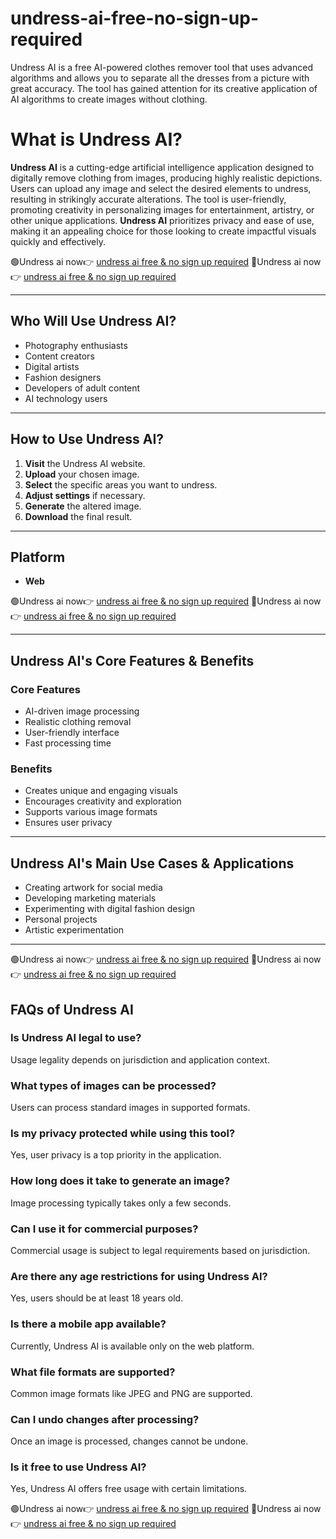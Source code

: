 # undress-ai-free-no-sign-up-required
Undress AI is a free AI-powered clothes remover tool that uses advanced algorithms and allows you to separate all the dresses from a picture with great accuracy. The tool has gained attention for its creative application of AI algorithms to create images without clothing.


# What is Undress AI?

**Undress AI** is a cutting-edge artificial intelligence application designed to digitally remove clothing from images, producing highly realistic depictions. Users can upload any image and select the desired elements to undress, resulting in strikingly accurate alterations. The tool is user-friendly, promoting creativity in personalizing images for entertainment, artistry, or other unique applications. **Undress AI** prioritizes privacy and ease of use, making it an appealing choice for those looking to create impactful visuals quickly and effectively.

🟢Undress ai now👉 [undress ai free & no sign up required](https://aihunter.app)
🔴Undress ai now👉 [undress ai free & no sign up required](https://aihunter.app)

---

## Who Will Use Undress AI?

- Photography enthusiasts  
- Content creators  
- Digital artists  
- Fashion designers  
- Developers of adult content  
- AI technology users  

---

## How to Use Undress AI?

1. **Visit** the Undress AI website.  
2. **Upload** your chosen image.  
3. **Select** the specific areas you want to undress.  
4. **Adjust settings** if necessary.  
5. **Generate** the altered image.  
6. **Download** the final result.  

---

## Platform

- **Web**  

🟢Undress ai now👉 [undress ai free & no sign up required](https://aihunter.app)
🔴Undress ai now👉 [undress ai free & no sign up required](https://aihunter.app)

---

## Undress AI's Core Features & Benefits

### Core Features  
- AI-driven image processing  
- Realistic clothing removal  
- User-friendly interface  
- Fast processing time  

### Benefits  
- Creates unique and engaging visuals  
- Encourages creativity and exploration  
- Supports various image formats  
- Ensures user privacy  

---

## Undress AI's Main Use Cases & Applications

- Creating artwork for social media  
- Developing marketing materials  
- Experimenting with digital fashion design  
- Personal projects  
- Artistic experimentation  

---

🟢Undress ai now👉 [undress ai free & no sign up required](https://aihunter.app)
🔴Undress ai now👉 [undress ai free & no sign up required](https://aihunter.app)


## FAQs of Undress AI

### Is Undress AI legal to use?  
Usage legality depends on jurisdiction and application context.

### What types of images can be processed?  
Users can process standard images in supported formats.  

### Is my privacy protected while using this tool?  
Yes, user privacy is a top priority in the application.  

### How long does it take to generate an image?  
Image processing typically takes only a few seconds.  

### Can I use it for commercial purposes?  
Commercial usage is subject to legal requirements based on jurisdiction.  

### Are there any age restrictions for using Undress AI?  
Yes, users should be at least 18 years old.  

### Is there a mobile app available?  
Currently, Undress AI is available only on the web platform.  

### What file formats are supported?  
Common image formats like JPEG and PNG are supported.  

### Can I undo changes after processing?  
Once an image is processed, changes cannot be undone.  

### Is it free to use Undress AI?  
Yes, Undress AI offers free usage with certain limitations.  

🟢Undress ai now👉 [undress ai free & no sign up required](https://aihunter.app)
🔴Undress ai now👉 [undress ai free & no sign up required](https://aihunter.app)


